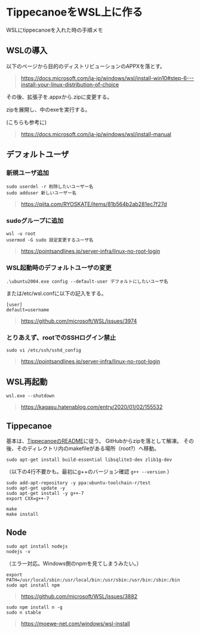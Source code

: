 # TippecanoeをWSL上に作る
WSLにtippecanoeを入れた時の手順メモ


## WSLの導入

以下のページから目的のディストリビューションのAPPXを落とす。
> https://docs.microsoft.com/ja-jp/windows/wsl/install-win10#step-6---install-your-linux-distribution-of-choice

その後、拡張子を.appxから.zipに変更する。

zipを展開し、中のexeを実行する。

(こちらも参考に)
> https://docs.microsoft.com/ja-jp/windows/wsl/install-manual

## デフォルトユーザ

### 新規ユーザ追加
```
sudo userdel -r 削除したいユーザー名
sudo adduser 新しいユーザー名
```
> https://qiita.com/RYOSKATE/items/81b564b2ab281ec7f27d

### sudoグループに追加
```
wsl -u root
usermod -G sudo 設定変更するユーザ名
```
> https://pointsandlines.jp/server-infra/linux-no-root-login

### WSL起動時のデフォルトユーザの変更
```
.\ubuntu2004.exe config --default-user デフォルトにしたいユーザ名
```
または/etc/wsl.confに以下の記入をする。
```
[user]
default=username
```
> https://github.com/microsoft/WSL/issues/3974

### とりあえず、rootでのSSHログイン禁止
```
sudo vi /etc/ssh/sshd_config
```
> https://pointsandlines.jp/server-infra/linux-no-root-login


## WSL再起動
```
wsl.exe --shutdown
```
> https://kagasu.hatenablog.com/entry/2020/01/02/155532


## Tippecanoe
基本は、[TippecanoeのREADME](https://github.com/mapbox/tippecanoe)に従う。
GitHubからzipを落として解凍。
その後、そのディレクトリ内のmakefileがある場所（root?）へ移動。
```
sudo apt-get install build-essential libsqlite3-dev zlib1g-dev
```
（以下の4行不要かも。最初にg++のバージョン確認 `g++ --version` ）
```
sudo add-apt-repository -y ppa:ubuntu-toolchain-r/test
sudo apt-get update -y
sudo apt-get install -y g++-7
export CXX=g++-7
```
```
make
make install
```

## Node
```
sudo apt install nodejs
nodejs -v
```
（エラー対応。Windows側のnpmを見てしまうみたい。）
```
export PATH=/usr/local/sbin:/usr/local/bin:/usr/sbin:/usr/bin:/sbin:/bin
sudo apt install npm
```
> https://github.com/microsoft/WSL/issues/3882
```
sudo npm install n -g
sudo n stable
```
> https://moewe-net.com/windows/wsl-install
